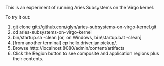 This is an experiment of running Aries Subsystems on the Virgo kernel.

To try it out:

1. git clone git://github.com/glyn/aries-subsystems-on-virgo-kernel.git
2. cd aries-subsystems-on-virgo-kernel
3. bin/startup.sh -clean [or, on Windows, bin\startup.bat -clean]
4. [from another terminal] cp hello.driver.jar pickup/.
5. Browse http://localhost:8080/admin/content/artifacts
6. Click the Region button to see composite and application regions plus their contents.